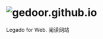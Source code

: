 # ![gedoor.github.io](https://github.com/gedoor/gedoor.github.io/blob/master/images/2021-09-30%20www.legado.top.png)

Legado for Web.
阅读网站
